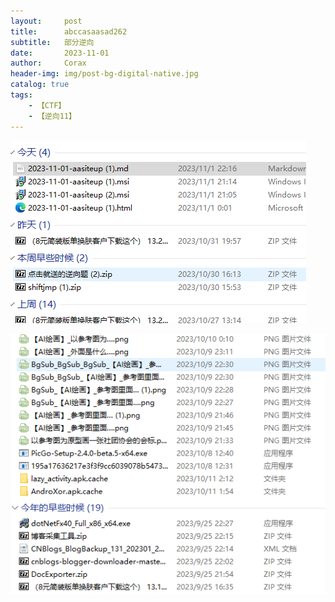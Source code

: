 ```yaml
---
layout:     post
title:      abccasaasad262
subtitle:   部分逆向
date:       2023-11-01
author:     Corax
header-img: img/post-bg-digital-native.jpg
catalog: true
tags:
    - 【CTF】
    - 【逆向11】
---
```


![image-20231101221634132](https://raw.githubusercontent.com/C0raxx/blogimage/main/11/202311012216547.png)

![image-20231101221637050](https://raw.githubusercontent.com/C0raxx/blogimage/main/11/202311012216548.png)
